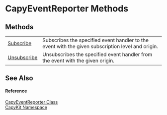 # CapyEventReporter Methods




## Methods
<table>
<tr>
<td><a href="M_CapyKit_CapyEventReporter_Subscribe">Subscribe</a></td>
<td>Subscribes the specified event handler to the event with the given subscription level and origin.</td></tr>
<tr>
<td><a href="M_CapyKit_CapyEventReporter_Unsubscribe">Unsubscribe</a></td>
<td>Unsubscribes the specified event handler from the event with the given origin.</td></tr>
</table>

## See Also


#### Reference
<a href="T_CapyKit_CapyEventReporter">CapyEventReporter Class</a>  
<a href="N_CapyKit">CapyKit Namespace</a>  
